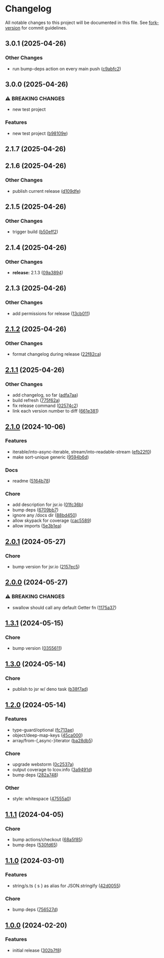 # Changelog

All notable changes to this project will be documented in this file. See
[fork-version](https://github.com/eglavin/fork-version) for commit guidelines.

## 3.0.1 (2025-04-26)

### Other Changes

- run bump-deps action on every main push
  ([c9abfc2](https://github.com/hugojosefson/scratchpad/commit/c9abfc2086705e5bbf4a9566a154e62bdd6e3294))

## 3.0.0 (2025-04-26)

### ⚠ BREAKING CHANGES

- new test project

### Features

- new test project
  ([b98109e](https://github.com/hugojosefson/scratchpad/commit/b98109e55e69c673388cbfce26cecc3a1cf38cb1))

## 2.1.7 (2025-04-26)

## 2.1.6 (2025-04-26)

### Other Changes

- publish current release
  ([d109dfe](https://github.com/hugojosefson/fns/commit/d109dfe293f9bf1d3044184f2a1db1b678d5c2d8))

## 2.1.5 (2025-04-26)

### Other Changes

- trigger build
  ([b50eff2](https://github.com/hugojosefson/fns/commit/b50eff2a7a7afdc054776c50204f4e3551ba0aa2))

## 2.1.4 (2025-04-26)

### Other Changes

- **release:** 2.1.3
  ([09a3894](https://github.com/hugojosefson/fns/commit/09a38945c3bf8d2b106242a5186de5101c421ece))

## 2.1.3 (2025-04-26)

### Other Changes

- add permissions for release
  ([13cb011](https://github.com/hugojosefson/fns/commit/13cb011aed9af040bfdc995bcc8eaa7f6d11e353))

## [2.1.2](https://github.com/hugojosefson/fns/compare/2.1.1...2.1.2) (2025-04-26)

### Other Changes

- format changelog during release
  ([22f82ca](https://github.com/hugojosefson/fns/commit/22f82cae4ee8534dbafc40f34f88d93db0b385ec))

## [2.1.1](https://github.com/hugojosefson/fns/compare/2.1.0...2.1.1) (2025-04-26)

### Other Changes

- add changelog, so far
  ([adfa7aa](https://github.com/hugojosefson/fns/commit/adfa7aaa4401999b5da92ed2ed3544d3fdbd8780))
- build refresh
  ([775f62a](https://github.com/hugojosefson/fns/commit/775f62aebdb94207c5d287bad4e8951ddec82f2f))
- fix release command
  ([02574c2](https://github.com/hugojosefson/fns/commit/02574c2863306691ec9369474b5409a9850186a8))
- link each version number to diff
  ([661e381](https://github.com/hugojosefson/fns/commit/661e381b159256db2fe668d8b7cbdda12424bb95))

## [2.1.0](https://github.com/hugojosefson/fns/compare/2.0.1...2.1.0) (2024-10-06)

### Features

- iterable/into-async-iterable, stream/into-readable-stream
  ([efb22f0](https://github.com/hugojosefson/fns/commit/efb22f0fb5240602bc7de68e4142a882cdce0d3d))
- make sort-unique generic
  ([9594b6d](https://github.com/hugojosefson/fns/commit/9594b6d58e5936767747520b1a5bbee1ba277a30))

### Docs

- readme
  ([5164b78](https://github.com/hugojosefson/fns/commit/5164b785907841c7431a425f6fc282f931661bc8))

### Chore

- add description for jsr.io
  ([01fc36b](https://github.com/hugojosefson/fns/commit/01fc36b397fa11e12797a1e2764fd5f1a45248a8))
- bump deps
  ([6709bb7](https://github.com/hugojosefson/fns/commit/6709bb7f76c2e5d257fb406b4f67108ebcd1d038))
- ignore any /docs dir
  ([88bd450](https://github.com/hugojosefson/fns/commit/88bd4502c0dc3ea588447dc131a821809f02d502))
- allow skypack for coverage
  ([cac5589](https://github.com/hugojosefson/fns/commit/cac55895df2473a100f2d0934f0c1857aae8468d))
- allow imports
  ([5e3b1ea](https://github.com/hugojosefson/fns/commit/5e3b1ea229811e1ab4ac3816cf440b2af395ea91))

## [2.0.1](https://github.com/hugojosefson/fns/compare/2.0.0...2.0.1) (2024-05-27)

### Chore

- bump version for jsr.io
  ([2157ec5](https://github.com/hugojosefson/fns/commit/2157ec53a71e67ff9e412db01b7f89bd5c42589d))

## [2.0.0](https://github.com/hugojosefson/fns/compare/1.3.1...2.0.0) (2024-05-27)

### ⚠ BREAKING CHANGES

- swallow should call any default Getter fn
  ([1175a37](https://github.com/hugojosefson/fns/commit/1175a372bd9ea4cc9d9f8dacac64969c137bc6f8))

## [1.3.1](https://github.com/hugojosefson/fns/compare/1.3.0...1.3.1) (2024-05-15)

### Chore

- bump version
  ([0355611](https://github.com/hugojosefson/fns/commit/03556112701c8866f60df9c7a88b1902e2021cac))

## [1.3.0](https://github.com/hugojosefson/fns/compare/1.2.0...1.3.0) (2024-05-14)

### Chore

- publish to jsr w/ deno task
  ([b38f7ad](https://github.com/hugojosefson/fns/commit/b38f7ade39a4a15b94aca43455a83fe618f24d1e))

## [1.2.0](https://github.com/hugojosefson/fns/compare/1.1.1...1.2.0) (2024-05-14)

### Features

- type-guard/optional
  ([fc713ae](https://github.com/hugojosefson/fns/commit/fc713aecc112bf10e6ef249f556c6b69cf0dfd52))
- object/deep-map-keys
  ([45ca000](https://github.com/hugojosefson/fns/commit/45ca0006a8e69df2ddfc7f2e8ca1c60ade92a865))
- array/from-{,async-}iterator
  ([ba28db5](https://github.com/hugojosefson/fns/commit/ba28db52bafba9fa66cd673d7de7bcb2beddc2c6))

### Chore

- upgrade webstorm
  ([0c2537a](https://github.com/hugojosefson/fns/commit/0c2537ac88ec9b6ce5bcf4c3fa4bbcca093f1a22))
- output coverage to lcov.info
  ([3a9491d](https://github.com/hugojosefson/fns/commit/3a9491d32740a9f1294347947b7f76fdad72d68a))
- bump deps
  ([282a748](https://github.com/hugojosefson/fns/commit/282a7485eb716b57d41403216fb913fcd0ade8df))

### Other

- style: whitespace
  ([47555a0](https://github.com/hugojosefson/fns/commit/47555a03e85016a65297f27beccdbe2a84eb3532))

## [1.1.1](https://github.com/hugojosefson/fns/compare/1.1.0...1.1.1) (2024-04-05)

### Chore

- bump actions/checkout
  ([68a5f85](https://github.com/hugojosefson/fns/commit/68a5f854f2b87a6896c256425d983dbecb238cfd))
- bump deps
  ([530fd65](https://github.com/hugojosefson/fns/commit/530fd65941fce86f5f18e715256109aa27c01abd))

## [1.1.0](https://github.com/hugojosefson/fns/compare/1.0.0...1.1.0) (2024-03-01)

### Features

- string/s.ts { s } as alias for JSON.stringify
  ([42d0055](https://github.com/hugojosefson/fns/commit/42d0055c6be48dae0ca0ce6d1052a8a93df85372))

### Chore

- bump deps
  ([756527d](https://github.com/hugojosefson/fns/commit/756527dc1b1f2027f0604688e3b1e98f17664f68))

## [1.0.0](https://github.com/hugojosefson/fns/compare/0d7b2ef48d56430498166a0073e5451129e3906a...1.0.0) (2024-02-20)

### Features

- initial release
  ([302b7f8](https://github.com/hugojosefson/fns/commit/302b7f803cb25ab0d10680c089e0aa6510422446))
